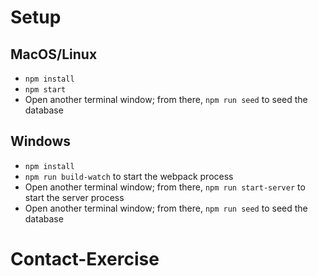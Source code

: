 # Setup

## MacOS/Linux

- `npm install`
- `npm start`
- Open another terminal window; from there, `npm run seed` to seed the database

## Windows

- `npm install`
- `npm run build-watch` to start the webpack process
- Open another terminal window; from there, `npm run start-server` to start the server process
- Open another terminal window; from there, `npm run seed` to seed the database
# Contact-Exercise
